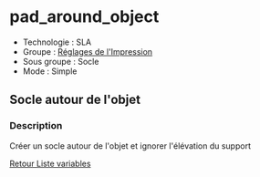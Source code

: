 # pad_around_object

* Technologie : SLA
* Groupe : [Réglages de l'Impression](../sla_printer/sla_parameters.md)
* Sous groupe : Socle
* Mode : Simple

## Socle autour de l'objet

### Description

Créer un socle autour de l'objet et ignorer l'élévation du support

[Retour Liste variables](variable_list.md)